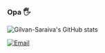 ### Opa 🖐

![Gilvan-Saraiva's GitHub stats](https://github-readme-stats.vercel.app/api?username=Gilvan-Saraiva&show_icons=true&theme=radical)

[![Email](https://img.shields.io/badge/Microsoft_Outlook-0078D4?style=for-the-badge&logo=microsoft-outlook&logoColor=white)](mailto:juniorsaraivakibr@hotmail.com)
